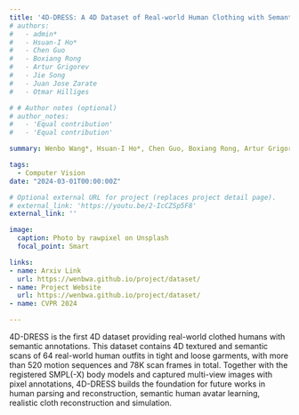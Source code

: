 ```yaml
---
title: '4D-DRESS: A 4D Dataset of Real-world Human Clothing with Semantic Annotations'
# authors:
#   - admin*
#   - Hsuan-I Ho*
#   - Chen Guo
#   - Boxiang Rong
#   - Artur Grigorev
#   - Jie Song
#   - Juan Jose Zarate
#   - Otmar Hilliges

# # Author notes (optional)
# author_notes:
#   - 'Equal contribution'
#   - 'Equal contribution'

summary: Wenbo Wang*, Hsuan-I Ho*, Chen Guo, Boxiang Rong, Artur Grigorev, Jie Song, Juan Jose Zarate, Otmar Hilliges.

tags:
  - Computer Vision
date: "2024-03-01T00:00:00Z"

# Optional external URL for project (replaces project detail page).
# external_link: 'https://youtu.be/2-IcCZSp5F8'
external_link: ''

image:
  caption: Photo by rawpixel on Unsplash
  focal_point: Smart

links:
- name: Arxiv Link
  url: https://wenbwa.github.io/project/dataset/
- name: Project Website
  url: https://wenbwa.github.io/project/dataset/
- name: CVPR 2024

---
```


4D-DRESS is the first 4D dataset providing real-world clothed humans with semantic annotations. This dataset contains 4D textured and semantic scans of 64 real-world human outfits in tight and loose garments, with more than 520 motion sequences and 78K scan frames in total. Together with the registered SMPL(-X) body models and captured multi-view images with pixel annotations, 4D-DRESS builds the foundation for future works in human parsing and reconstruction, semantic human avatar learning, realistic cloth reconstruction and simulation. 
